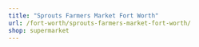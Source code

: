 ```yaml
---
title: "Sprouts Farmers Market Fort Worth"
url: /fort-worth/sprouts-farmers-market-fort-worth/
shop: supermarket
---
```

